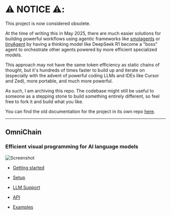# ⚠️ NOTICE ⚠️:

This project is now considered obsolete.

At the time of writing this in May 2025, there are much easier solutions for building powerful workflows using agentic frameworks like [smolagents](https://huggingface.co/docs/smolagents/en/index) or [tinyAgent](https://tinyagent.xyz/) by having a thinking model like DeepSeek R1 become a "boss" agent to orchestrate other agents powered by more efficient specialized models.

This approach may not have the same token efficiency as static chains of thought, but it's hundreds of times faster to build up and iterate on (especially with the advent of powerful coding LLMs and IDEs like Cursor and Zed), more portable, and much more powerful.

As such, I am archiving this repo. The codebase might still be useful to someone as a stepping stone to build something entirely different, so feel free to fork it and build what you like.

You can find the old documentation for the project in its own repo [here](https://github.com/zenoverflow/omnichain-docs).

---

## OmniChain

### Efficient visual programming for AI language models

![Screenshot](/screenshot.png)

-   [Getting started](https://omnichain.zenoverflow.com)

-   [Setup](https://omnichain.zenoverflow.com/docs/setup)

-   [LLM Support](https://omnichain.zenoverflow.com/docs/llm-backends)

-   [API](https://omnichain.zenoverflow.com/docs/chains-api)

-   [Examples](https://omnichain.zenoverflow.com/examples/basic-chatbot)
